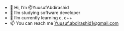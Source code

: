 - 👋 Hi, I’m @YuusufAbdirashid
- 👀 I’m studying software developer
- 🌱 I’m currently learning c, c++
- 📫 You can reach me Yuusuf.abdirashid1@gmail.com

<!---
YuusufAbdirashid/YuusufAbdirashid is a ✨ special ✨ repository because its `README.md` (this file) appears on your GitHub profile.
You can click the Preview link to take a look at your changes.
--->
